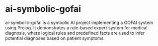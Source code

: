 # ai-symbolic-gofai
ai-symbolic-gofai is a symbolic AI project implementing a GOFAI system using Prolog. It demonstrates a rule-based expert system for medical diagnosis, where logical rules and predefined facts are used to infer potential diagnoses based on patient symptoms.
